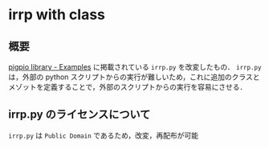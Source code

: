 # irrp with class

## 概要
[pigpio library - Examples](http://abyz.me.uk/rpi/pigpio/examples.html) に掲載されている `irrp.py` を改変したもの．
`irrp.py` は，外部の python スクリプトからの実行が難しいため，これに追加のクラスとメゾットを定義することで，外部のスクリプトからの実行を容易にさせる．

## irrp.py のライセンスについて
`irrp.py` は `Public Domain` であるため，改変，再配布が可能